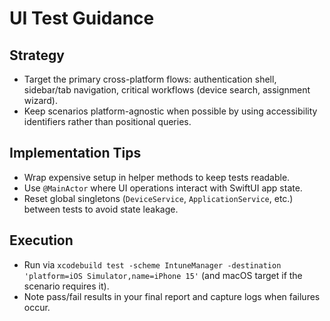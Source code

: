 # UI Test Guidance

## Strategy
- Target the primary cross-platform flows: authentication shell, sidebar/tab navigation, critical workflows (device search, assignment wizard).
- Keep scenarios platform-agnostic when possible by using accessibility identifiers rather than positional queries.

## Implementation Tips
- Wrap expensive setup in helper methods to keep tests readable.
- Use `@MainActor` where UI operations interact with SwiftUI app state.
- Reset global singletons (`DeviceService`, `ApplicationService`, etc.) between tests to avoid state leakage.

## Execution
- Run via `xcodebuild test -scheme IntuneManager -destination 'platform=iOS Simulator,name=iPhone 15'` (and macOS target if the scenario requires it).
- Note pass/fail results in your final report and capture logs when failures occur.
